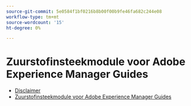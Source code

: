 ```yaml
---
source-git-commit: 5e0584f1bf0216b8b00f00b9fe46fa682c244e08
workflow-type: tm+mt
source-wordcount: '15'
ht-degree: 0%

---
```

# Zuurstofinsteekmodule voor Adobe Experience Manager Guides

- [Disclaimer](rebranding-disclaimer.md)
- [Zuurstofinsteekmodule voor Adobe Experience Manager Guides](use-aem-connector.md)

